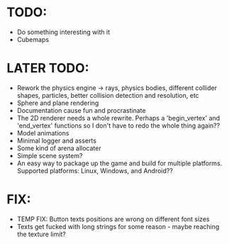 # TODO:
- Do something interesting with it
- Cubemaps

# LATER TODO:
- Rework the physics engine -> rays, physics bodies, different collider shapes, particles, better collision detection and resolution, etc
- Sphere and plane rendering
- Documentation cause fun and procrastinate
- The 2D renderer needs a whole rewrite. Perhaps a 'begin_vertex' and 'end_vertex' functions so I don't have to redo the whole thing again??
- Model animations
- Minimal logger and asserts
- Some kind of arena allocater
- Simple scene system?
- An easy way to package up the game and build for multiple platforms. Supported platforms: Linux, Windows, and Android??

# FIX:
- TEMP FIX: Button texts positions are wrong on different font sizes 
- Texts get fucked with long strings for some reason - maybe reaching the texture limit?
